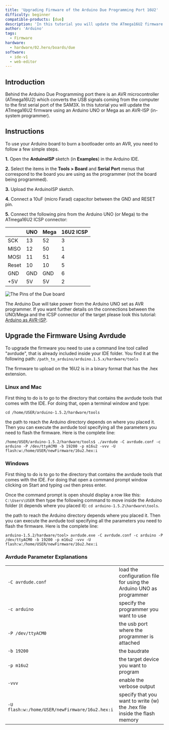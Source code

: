 ```yaml
---
title: 'Upgrading Firmware of the Arduino Due Programming Port 16U2'
difficulty: beginner
compatible-products: [due]
description: 'In this tutorial you will update the ATmega16U2 firmware using an Arduino UNO or Mega as an AVR-ISP (in-system programmer).'
author: 'Arduino'
tags: 
  - Firmware
hardware:
  - hardware/02.hero/boards/due
software:
  - ide-v1
  - web-editor
---
```


## Introduction

Behind the Arduino Due Programming port there is an AVR microcontroller (ATmega16U2) which converts the USB signals coming from the computer to the first serial port of the SAM3X. In this tutorial you will update the ATmega16U2 firmware using an Arduino UNO or Mega as an AVR-ISP (in-system programmer).

## Instructions

To use your Arduino board to burn a bootloader onto an AVR, you need to follow a few simple steps.

**1.** Open the **ArduinoISP** sketch (in **Examples**) in the Arduino IDE.

**2.** Select the items in the **Tools > Board** and **Serial Port** menus that correspond to the board you are using as the programmer (not the board being programmed).

**3.** Upload the ArduinoISP sketch.

**4.** Connect a 10uF (micro Farad) capacitor between the GND and RESET pin.

**5.** Connect the following pins from the Arduino UNO (or Mega) to the ATmega16U2 ICSP connector:

||UNO|Mega|16U2 ICSP|
|-|-|-|-|
|SCK|13|52|3|
|MISO|12|50|1|
|MOSI|11|51|4|
|Reset|10|10|5|
|GND|GND|GND|6|
|+5V|5V|5V|2|

![The Pins of the Due board](./assets/Due16U2UpgradeSPI.jpg)

The Arduino Due will take power from the Arduino UNO set as AVR programmer. If you want further details on the connections between the UNO/Mega and the ICSP connector of the target please look this tutorial: [Arduino as AVR-ISP](https://www.arduino.cc/en/Tutorial/ArduinoISP).

## Upgrade the Firmware Using Avrdude

To upgrade the firmware you need to use a command line tool called "avrdude", that is already included inside your IDE folder. You find it at the following path: `/path_to_arduino/arduino.1.5.x/hardware/tools`


The firmware to upload on the 16U2 is in a binary format that has the .hex extension.

### Linux and Mac

First thing to do is to go to the directory that contains the avrdude tools that comes with the IDE. For doing that, open a terminal window and type:

`cd /home/USER/arduino-1.5.2/hardware/tools`

the path to reach the Arduino directory depends on where you placed it. Then you can execute the avrdude tool specifying all the parameters you need to flash the firmware. Here is the complete line:


```
/home/USER/arduino-1.5.2/hardware/tools$ ./avrdude -C avrdude.conf -c arduino -P /dev/ttyACM0 -b 19200 -p m16u2 -vvv -U flash:w:/home/USER/newFirmware/16u2.hex:i
```

### Windows

First thing to do is to go to the directory that contains the avrdude tools that comes with the IDE. For doing that open a command prompt window clicking on Start and typing `cmd` then press enter.

Once the command prompt is open should display a row like this: `C:\Users\USER` then type the following command to move inside the Arduino folder (it depends where you placed it): `cd arduino-1.5.2\hardware\tools`.

the path to reach the Arduino directory depends where you placed it. Then you can execute the avrdude tool specifying all the parameters you need to flash the firmware. Here is the complete line:


```
arduino-1.5.2/hardware/tool> avrdude.exe -C avrdude.conf -c arduino -P /dev/ttyACM0 -b 19200 -p m16u2 -vvv -U flash:w:/home/USER/newFirmware/16u2.hex:i
```

### Avrdude Parameter Explanations

| | |
|-|-|
|`-C avrdude.conf`|load the configuration file for using the Arduino UNO as programmer|
|`-c arduino`|specify the programmer you want to use|
|`-P /dev/ttyACM0`|the usb port where the programmer is attached|
|`-b 19200`|the baudrate|
|`-p m16u2`|the target device you want to program|
|`-vvv`|enable the verbose output|
|`-U flash:w:/home/USER/newFirmware/16u2.hex:i`|specify that you want to write (w) the .hex file inside the flash memory|
